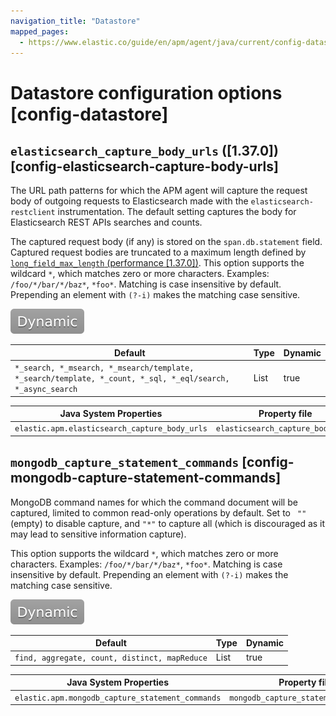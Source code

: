 ```yaml
---
navigation_title: "Datastore"
mapped_pages:
  - https://www.elastic.co/guide/en/apm/agent/java/current/config-datastore.html
---
```


# Datastore configuration options [config-datastore]



## `elasticsearch_capture_body_urls` ([1.37.0]) [config-elasticsearch-capture-body-urls]

The URL path patterns for which the APM agent will capture the request body of outgoing requests to Elasticsearch made with the `elasticsearch-restclient` instrumentation. The default setting captures the body for Elasticsearch REST APIs searches and counts.

The captured request body (if any) is stored on the `span.db.statement` field. Captured request bodies are truncated to a maximum length defined by [`long_field_max_length` (performance [1.37.0])](/reference/config-core.md#config-long-field-max-length). This option supports the wildcard `*`, which matches zero or more characters. Examples: `/foo/*/bar/*/baz*`, `*foo*`. Matching is case insensitive by default. Prepending an element with `(?-i)` makes the matching case sensitive.

[![dynamic config](images/dynamic-config.svg "") ](/reference/configuration.md#configuration-dynamic)

| Default | Type | Dynamic |
| --- | --- | --- |
| `*_search, *_msearch, *_msearch/template, *_search/template, *_count, *_sql, *_eql/search, *_async_search` | List | true |

| Java System Properties | Property file | Environment |
| --- | --- | --- |
| `elastic.apm.elasticsearch_capture_body_urls` | `elasticsearch_capture_body_urls` | `ELASTIC_APM_ELASTICSEARCH_CAPTURE_BODY_URLS` |


## `mongodb_capture_statement_commands` [config-mongodb-capture-statement-commands]

MongoDB command names for which the command document will be captured, limited to common read-only operations by default. Set to ` ""` (empty) to disable capture, and `"*"` to capture all (which is discouraged as it may lead to sensitive information capture).

This option supports the wildcard `*`, which matches zero or more characters. Examples: `/foo/*/bar/*/baz*`, `*foo*`. Matching is case insensitive by default. Prepending an element with `(?-i)` makes the matching case sensitive.

[![dynamic config](images/dynamic-config.svg "") ](/reference/configuration.md#configuration-dynamic)

| Default | Type | Dynamic |
| --- | --- | --- |
| `find, aggregate, count, distinct, mapReduce` | List | true |

| Java System Properties | Property file | Environment |
| --- | --- | --- |
| `elastic.apm.mongodb_capture_statement_commands` | `mongodb_capture_statement_commands` | `ELASTIC_APM_MONGODB_CAPTURE_STATEMENT_COMMANDS` |

